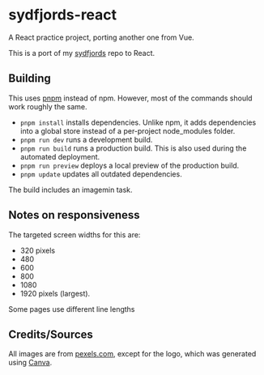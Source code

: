 # sydfjords-react
A React practice project, porting another one from Vue.

This is a port of my [sydfjords](https://aceade.github.io/sydfjords) repo to React.

## Building

This uses [pnpm](https://pnpm.io/) instead of npm. However, most of the commands should work roughly the same.

- `pnpm install` installs dependencies. Unlike npm, it adds dependencies into a global store instead of a per-project node_modules folder.
- `pnpm run dev` runs a development build.
- `pnpm run build` runs a production build. This is also used during the automated deployment.
- `pnpm run preview` deploys a local preview of the production build.
- `pnpm update` updates all outdated dependencies.

The build includes an imagemin task.

## Notes on responsiveness

The targeted screen widths for this are:

- 320 pixels
- 480
- 600
- 800
- 1080
- 1920 pixels (largest).

Some pages use different line lengths

## Credits/Sources

All images are from [pexels.com](https://www.pexels.com/), except for the logo, which was generated using [Canva](https://canva.com).
